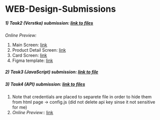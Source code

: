 # WEB-Design-Submissions
##### 1) Task2 (Verstka) submission: [link to files](https://github.com/JUMEX365/WEB-Design-Submissions/tree/main/Task%202%20-%20Verstka%2C%20Litvinov)
*Online Preview:*
1. Main Screen: [link](https://rawcdn.githack.com/JUMEX365/WEB-Design-Submissions/cce9fa6c6ff624be09c7dff5d74c7b42b81644a7/Task%202%20-%20Verstka,%20Litvinov/1.%20main%20screen/mainpage.html)
2. Product Detail Screen: [link](https://rawcdn.githack.com/JUMEX365/WEB-Design-Submissions/cce9fa6c6ff624be09c7dff5d74c7b42b81644a7/Task%202%20-%20Verstka,%20Litvinov/2.%20product%20detail%20screen/productdetail.html)
3. Card Screen: [link](https://rawcdn.githack.com/JUMEX365/WEB-Design-Submissions/cce9fa6c6ff624be09c7dff5d74c7b42b81644a7/Task%202%20-%20Verstka,%20Litvinov/3.%20card%20screen/cardscreen.html)
4. Figma template: [link](https://www.figma.com/community/file/1273571982885059508)

##### 2) Task3 (JavaScript) submission: [link to file](https://github.com/JUMEX365/WEB-Design-Submissions/blob/4bf1668e6724fa13cfb0217b524c71f641605ffa/Task%203%20-%20JavaScript/javascript_task_3.txt)

##### 3) Task4 (API) submission: [link to files](https://github.com/JUMEX365/WEB-Design-Submissions/tree/d113b1e232fd235ea431c58b26f9cc85796d316b/Task%204%20-%20API)
1. Note that credentials are placed to separete file in order to hide them from html page -> config.js (did not delete api key sinse it not sensitive for me)
2. *Online Preview:*: [link](https://rawcdn.githack.com/JUMEX365/WEB-Design-Submissions/d113b1e232fd235ea431c58b26f9cc85796d316b/Task%204%20-%20API/index.html)

